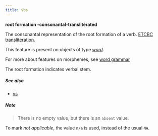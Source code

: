 ```yaml
---
title: vbs
---
```


**root formation -consonantal-transliterated**

The consonantal representation of the root formation of a verb.
[ETCBC transliteration](https://shebanq.ancient-data.org/shebanq/static/docs/ETCBC4-transcription.pdf).

This feature is present on objects of type [*word*](otype).

For more about features on morphemes, see [word grammar](0_wordgrammar)

The root formation indicates verbal stem.

##### See also

* [vs](vs)

##### Note
> There is no empty value, but there is an `absent` value.

To mark *not applicable*, the value `n/a` is used, instead of the usual `NA`.

